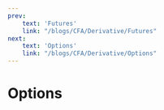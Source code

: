 ```yaml
---
prev: 
    text: 'Futures'
    link: "/blogs/CFA/Derivative/Futures"
next: 
    text: 'Options'
    link: "/blogs/CFA/Derivative/Options"
---
```




# Options

